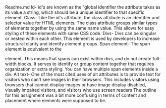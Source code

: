 Readme.md
 Id- id's are known as the “global identifier the attribute takes as its value a string, which should be a unique identifier to that specific element.
Class- Like the id's attribute, the class attribute is an identifier and selector value for HTML elements. The class attribute groups similar types of elements together by using the same name value. This allows for easy styling of these elements with same CSS code.
Divs- Divs can be singular or nested within each other. This element is used by developers to increase structural clarity and identify element groups.
 Span element- The span element is equivalent to the <div> element. This means that spans can exist within divs, and do not create full-width blocks. It serves to identify or group content together that requires organization or extra styling. You can have multiple span elements inside a div.
 Alt text- One of the most cited uses of alt attributes is to provide text for visitors who can't see images in their browsers. This includes visitors using browsers that cannot display images or have image display disabled, visually impaired visitors, and visitors who use screen readers
 The outline for this assignment was a bit more confusing in terms of content and placement where elements were supposed to be.

